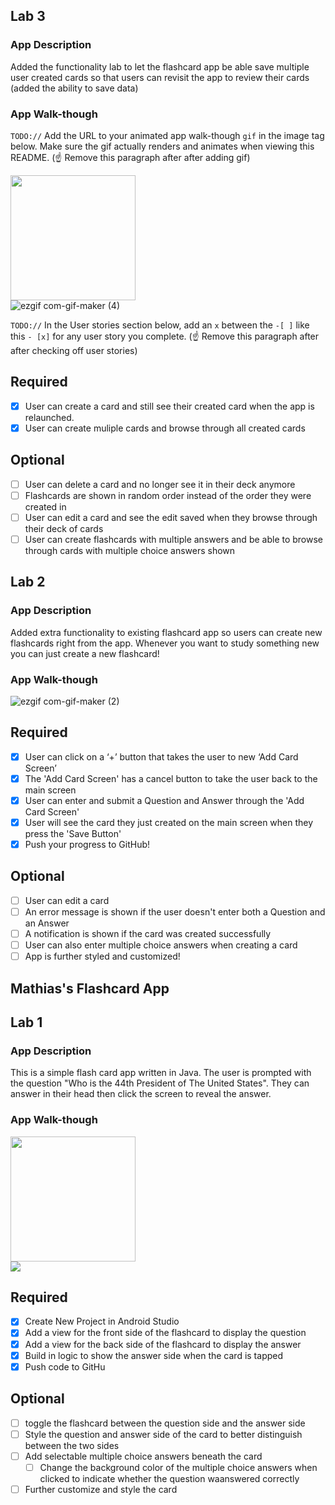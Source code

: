 ## Lab 3

### App Description
Added the functionality lab to let the flashcard app be able save multiple user created cards so that users can revisit the app to review their cards (added the ability to save data)

### App Walk-though
`TODO://` Add the URL to your animated app walk-though `gif` in the image tag below. Make sure the gif actually renders and animates when viewing this README. (☝️ Remove this paragraph after after adding gif)

<img src="YOUR_GIF_URL_HERE" width=200><br>![ezgif com-gif-maker (4)](https://user-images.githubusercontent.com/96403685/160217661-5e774a57-9568-48d7-a353-44442afdaee6.gif)


`TODO://` In the User stories section below, add an `x` between the `-[ ]` like this `- [x]` for any user story you complete. (☝️ Remove this paragraph after after checking off user stories)

## Required
- [x] User can create a card and still see their created card when the app is relaunched.
- [x] User can create muliple cards and browse through all created cards

## Optional
- [ ] User can delete a card and no longer see it in their deck anymore
- [ ] Flashcards are shown in random order instead of the order they were created in
- [ ] User can edit a card and see the edit saved when they browse through their deck of cards
- [ ] User can create flashcards with multiple answers and be able to browse through cards with multiple choice answers shown
## Lab 2

### App Description
Added extra functionality to existing flashcard app so users can create new flashcards right from the app. Whenever you want to study something new you can just create a new flashcard!

### App Walk-though



![ezgif com-gif-maker (2)](https://user-images.githubusercontent.com/96403685/159142203-969f9180-a7ad-44e3-bed0-367b70f41e77.gif)




## Required
- [x] User can click on a ‘+’ button that takes the user to new ‘Add Card Screen’
- [x] The 'Add Card Screen' has a cancel button to take the user back to the main screen
- [x] User can enter and submit a Question and Answer through the 'Add Card Screen'
- [x] User will see the card they just created on the main screen when they press the 'Save Button'
- [x] Push your progress to GitHub!

## Optional
- [ ] User can edit a card
- [ ] An error message is shown if the user doesn't enter both a Question and an Answer
- [ ] A notification is shown if the card was created successfully
- [ ] User can also enter multiple choice answers when creating a card
- [ ] App is further styled and customized!
## Mathias's Flashcard App



## Lab 1

### App Description
This is a simple flash card app written in Java. The user 
is prompted with the question "Who is the 44th President of The United States". They can answer in their head then click the screen to reveal the answer.

### App Walk-though

<img src="YOUR_GIF_URL_HERE" width=200><br>
![](https://i.imgur.com/Ad3see9.gif)


## Required
- [x] Create New Project in Android Studio
- [x] Add a view for the front side of the flashcard to display the question
- [x] Add a view for the back side of the flashcard to display the answer
- [x] Build in logic to show the answer side when the card is tapped
- [x] Push code to GitHu
## Optional
- [ ] toggle the flashcard between the question side and the answer side
- [ ] Style the question and answer side of the card to better distinguish between the two sides
- [ ] Add selectable multiple choice answers beneath the card
   - [ ] Change the background color of the multiple choice answers when clicked to indicate whether the question waanswered correctly
- [ ] Further customize and style the card
